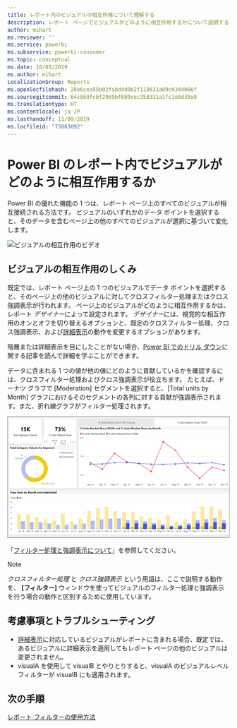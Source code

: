 ```yaml
---
title: レポート内のビジュアルの相互作用について理解する
description: レポート ページでビジュアルがどのように相互作用するかについて説明する Power BI エンド ユーザー向けドキュメント。
author: mihart
ms.reviewer: ''
ms.service: powerbi
ms.subservice: powerbi-consumer
ms.topic: conceptual
ms.date: 10/03/2019
ms.author: mihart
LocalizationGroup: Reports
ms.openlocfilehash: 28e6cea55b02fabddd0b2f118631a09c0344b66f
ms.sourcegitcommit: 64c860fcbf2969bf089cec358331a1fc1e0d39a8
ms.translationtype: HT
ms.contentlocale: ja-JP
ms.lasthandoff: 11/09/2019
ms.locfileid: "73863092"
---
```

# <a name="how-visuals-cross-filter-each-other-in-a-power-bi-report"></a>Power BI のレポート内でビジュアルがどのように相互作用するか
Power BI の優れた機能の 1 つは、レポート ページ上のすべてのビジュアルが相互接続される方法です。 ビジュアルのいずれかのデータ ポイントを選択すると、そのデータを含むページ上の他のすべてのビジュアルが選択に基づいて変化します。 

![ビジュアルの相互作用のビデオ](media/end-user-interactions/interactions.gif)

## <a name="how-visuals-interact-with-each-other"></a>ビジュアルの相互作用のしくみ

既定では、レポート ページ上の 1 つのビジュアルでデータ ポイントを選択すると、そのページ上の他のビジュアルに対してクロスフィルター処理またはクロス強調表示が行われます。 ページ上のビジュアルがどのように相互作用するかは、レポート *デザイナー*によって設定されます。 *デザイナー*には、視覚的な相互作用のオンとオフを切り替えるオプションと、既定のクロスフィルター処理、クロス強調表示、および[詳細表示](end-user-drill.md)の動作を変更するオプションがあります。 

階層または詳細表示を目にしたことがない場合、[Power BI でのドリル ダウン](end-user-drill.md)に関する記事を読んで詳細を学ぶことができます。 

データに含まれる 1 つの値が他の値にどのように貢献しているかを確認するには、クロスフィルター処理およびクロス強調表示が役立ちます。 たとえば、ドーナツ グラフで [Moderation] セグメントを選択すると、[Total units by Month] グラフにおけるそのセグメントの各列に対する貢献が強調表示されます。また、折れ線グラフがフィルター処理されます。

![ビジュアルの相互作用をとらえた画像](media/end-user-interactions/power-bi-interactions.png)

「[フィルター処理と強調表示について](end-user-report-filter.md)」を参照してください。 


  
> [!NOTE]
> *クロスフィルター処理* と *クロス強調表示* という用語は、ここで説明する動作を、 **[フィルター]** ウィンドウを使ってビジュアルのフィルター処理と強調表示を行う場合の動作と区別するために使用しています。  

## <a name="considerations-and-troubleshooting"></a>考慮事項とトラブルシューティング
- [詳細表示](end-user-drill.md)に対応しているビジュアルがレポートに含まれる場合、既定では、あるビジュアルに詳細表示を適用してもレポート ページの他のビジュアルは変更されません。     
- visualA を使用して visualB とやりとりすると、visualA のビジュアルレベル フィルターが visualB にも適用されます。

## <a name="next-steps"></a>次の手順
[レポート フィルターの使用方法](../power-bi-how-to-report-filter.md)
